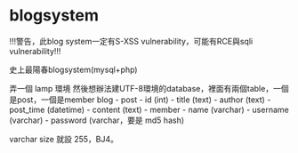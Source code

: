 # blogsystem

!!!警告，此blog system一定有S-XSS vulnerability，可能有RCE與sqli vulnerability!!!

史上最陽春blogsystem(mysql+php)

弄一個 lamp 環境
然後想辦法建UTF-8環境的database，裡面有兩個table，一個是post，一個是member
blog     - post   - id (int)
                  - title (text)
                  - author (text)
                  - post_time (datetime)
                  - content (text)
         - member - name (varchar)
                  - username (varchar)
                  - password (varchar，要是 md5 hash)
                 
varchar size 就設 255，BJ4。
